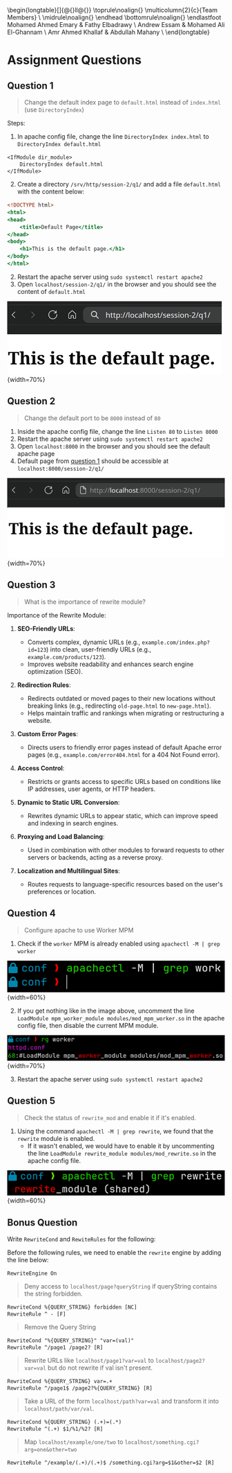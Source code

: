 \begin{longtable}[]{@{}ll@{}}
\toprule\noalign{}
\multicolumn{2}{c}{Team Members} \\
\midrule\noalign{}
\endhead
\bottomrule\noalign{}
\endlastfoot
Mohamed Ahmed Emary & Fathy Elbadrawy \\
Andrew Essam & Mohamed Ali El-Ghannam \\
Amr Ahmed Khallaf & Abdullah Mahany \\
\end{longtable}

# Assignment Questions

## Question 1

> Change the default index page to `default.html` instead of `index.html` (use `DirectoryIndex`)

Steps:

1. In apache config file, change the line `DirectoryIndex index.html` to `DirectoryIndex default.html`

```{.apache .numberLines}
<IfModule dir_module>
    DirectoryIndex default.html
</IfModule>
```

2. Create a directory `/srv/http/session-2/q1/` and add a file `default.html` with the content below:

```{.html .numberLines}
<!DOCTYPE html>
<html>
<head>
    <title>Default Page</title>
</head>
<body>
    <h1>This is the default page.</h1>
</body>
</html>
```

2. Restart the apache server using `sudo systemctl restart apache2`
3. Open `localhost/session-2/q1/` in the browser and you should see the content of `default.html`

![Default Page](image.png){width=70%}

## Question 2

> Change the default port to be `8000` instead of `80`

1. Inside the apache config file, change the line `Listen 80` to `Listen 8000`
2. Restart the apache server using `sudo systemctl restart apache2`
3. Open `localhost:8000` in the browser and you should see the default apache page
4. Default page from [question 1](#question-1) should be accessible at `localhost:8000/session-2/q1/`

![Default Page on Port `8000`](image-1.png){width=70%}

## Question 3

> What is the importance of rewrite module?

Importance of the Rewrite Module:

1. **SEO-Friendly URLs**:

   - Converts complex, dynamic URLs (e.g., `example.com/index.php?id=123`) into clean, user-friendly URLs (e.g., `example.com/products/123`).
   - Improves website readability and enhances search engine optimization (SEO).

2. **Redirection Rules**:

   - Redirects outdated or moved pages to their new locations without breaking links (e.g., redirecting `old-page.html` to `new-page.html`).
   - Helps maintain traffic and rankings when migrating or restructuring a website.

3. **Custom Error Pages**:

   - Directs users to friendly error pages instead of default Apache error pages (e.g., `example.com/error404.html` for a 404 Not Found error).

4. **Access Control**:

   - Restricts or grants access to specific URLs based on conditions like IP addresses, user agents, or HTTP headers.

5. **Dynamic to Static URL Conversion**:

   - Rewrites dynamic URLs to appear static, which can improve speed and indexing in search engines.

6. **Proxying and Load Balancing**:

   - Used in combination with other modules to forward requests to other servers or backends, acting as a reverse proxy.

7. **Localization and Multilingual Sites**:
   - Routes requests to language-specific resources based on the user's preferences or location.

## Question 4

> Configure apache to use Worker MPM

1. Check if the `worker` MPM is already enabled using `apachectl -M | grep worker`

![Find `worker` MPM Module in Enabled Modules](image-2.png){width=60%}

2. If you get nothing like in the image above, uncomment the line `LoadModule mpm_worker_module modules/mod_mpm_worker.so` in the apache config file, then disable the current MPM module.

![`mpm_worker_module` in apache config](image-3.png){width=70%}

3. Restart the apache server using `sudo systemctl restart apache2`

## Question 5

> Check the status of `rewrite_mod` and enable it if it's enabled.

1. Using the command `apachectl -M | grep rewrite`, we found that the `rewrite` module is enabled.
   - If it wasn't enabled, we would have to enable it by uncommenting the line `LoadModule rewrite_module modules/mod_rewrite.so` in the apache config file.

![Find if `rewrite_module` is Enabled](image-4.png){width=60%}

## Bonus Question

Write `RewriteCond` and `RewiteRules` for the following:

Before the following rules, we need to enable the `rewrite` engine by adding the line below:

```{.apache .numberLines}
RewriteEngine On
```

> Deny access to `localhost/page?queryString` if queryString contains the string forbidden.

```{.apache .numberLines}
RewriteCond %{QUERY_STRING} forbidden [NC]
RewriteRule ^ - [F]
```

> Remove the Query String

```{.apache .numberLines}
RewriteCond "%{QUERY_STRING}" "var=(val)"
RewriteRule ^/page1 /page2? [R]
```

> Rewrite URLs like `localhost/page1?var=val` to `localhost/page2?var=val` but do not rewrite if val isn't present.

```{.apache .numberLines}
RewriteCond %{QUERY_STRING} var=.+
RewriteRule ^/page1$ /page2?%{QUERY_STRING} [R]
```

> Take a URL of the form `localhost/path?var=val` and transform it into `localhost/path/var/val`.

```{.apache .numberLines}
RewriteCond %{QUERY_STRING} (.+)=(.*)
RewriteRule ^(.+) $1/%1/%2? [R]
```

> Map `localhost/example/one/two` to `localhost/something.cgi?arg=one&other=two`

```{.apache .numberLines}
RewriteRule ^/example/(.+)/(.+)$ /something.cgi?arg=$1&other=$2 [R]
```
